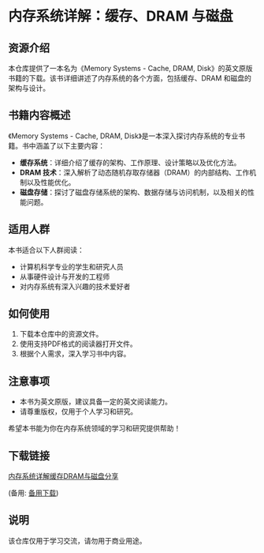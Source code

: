 # 内存系统详解：缓存、DRAM 与磁盘

## 资源介绍

本仓库提供了一本名为《Memory Systems - Cache, DRAM, Disk》的英文原版书籍的下载。该书详细讲述了内存系统的各个方面，包括缓存、DRAM 和磁盘的架构与设计。

## 书籍内容概述

《Memory Systems - Cache, DRAM, Disk》是一本深入探讨内存系统的专业书籍。书中涵盖了以下主要内容：

- **缓存系统**：详细介绍了缓存的架构、工作原理、设计策略以及优化方法。
- **DRAM 技术**：深入解析了动态随机存取存储器（DRAM）的内部结构、工作机制以及性能优化。
- **磁盘存储**：探讨了磁盘存储系统的架构、数据存储与访问机制，以及相关的性能问题。

## 适用人群

本书适合以下人群阅读：

- 计算机科学专业的学生和研究人员
- 从事硬件设计与开发的工程师
- 对内存系统有深入兴趣的技术爱好者

## 如何使用

1. 下载本仓库中的资源文件。
2. 使用支持PDF格式的阅读器打开文件。
3. 根据个人需求，深入学习书中内容。

## 注意事项

- 本书为英文原版，建议具备一定的英文阅读能力。
- 请尊重版权，仅用于个人学习和研究。

希望本书能为你在内存系统领域的学习和研究提供帮助！

## 下载链接
[内存系统详解缓存DRAM与磁盘分享](https://pan.quark.cn/s/4013779dfc0a) 

(备用: [备用下载](https://pan.baidu.com/s/1tfnJZkhVkfZuD_oiLIRhXw?pwd=1234))

## 说明

该仓库仅用于学习交流，请勿用于商业用途。

